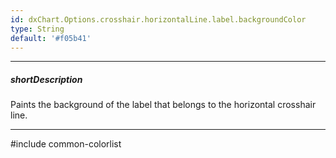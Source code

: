 ```yaml
---
id: dxChart.Options.crosshair.horizontalLine.label.backgroundColor
type: String
default: '#f05b41'
---
```

---
##### shortDescription
Paints the background of the label that belongs to the horizontal crosshair line.

---
#include common-colorlist